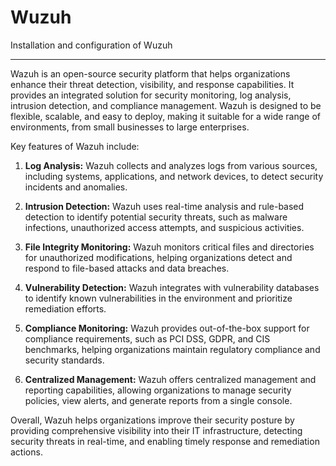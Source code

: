 # Wuzuh
Installation and configuration of Wuzuh

---
Wazuh is an open-source security platform that helps organizations enhance their threat detection, visibility, and response capabilities. It provides an integrated solution for security monitoring, log analysis, intrusion detection, and compliance management. Wazuh is designed to be flexible, scalable, and easy to deploy, making it suitable for a wide range of environments, from small businesses to large enterprises.

Key features of Wazuh include:

1. **Log Analysis:** Wazuh collects and analyzes logs from various sources, including systems, applications, and network devices, to detect security incidents and anomalies.

2. **Intrusion Detection:** Wazuh uses real-time analysis and rule-based detection to identify potential security threats, such as malware infections, unauthorized access attempts, and suspicious activities.

3. **File Integrity Monitoring:** Wazuh monitors critical files and directories for unauthorized modifications, helping organizations detect and respond to file-based attacks and data breaches.

4. **Vulnerability Detection:** Wazuh integrates with vulnerability databases to identify known vulnerabilities in the environment and prioritize remediation efforts.

5. **Compliance Monitoring:** Wazuh provides out-of-the-box support for compliance requirements, such as PCI DSS, GDPR, and CIS benchmarks, helping organizations maintain regulatory compliance and security standards.

6. **Centralized Management:** Wazuh offers centralized management and reporting capabilities, allowing organizations to manage security policies, view alerts, and generate reports from a single console.

Overall, Wazuh helps organizations improve their security posture by providing comprehensive visibility into their IT infrastructure, detecting security threats in real-time, and enabling timely response and remediation actions.
